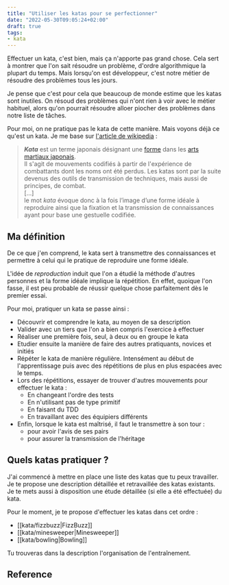 ```yaml
---
title: "Utiliser les katas pour se perfectionner"
date: "2022-05-30T09:05:24+02:00"
draft: true
tags:
- kata
---
```


Effectuer un kata, c'est bien, mais ça n'apporte pas grand chose. Cela sert à montrer que l'on sait résoudre un problème, d'ordre algorithmique la plupart du temps. Mais lorsqu'on est développeur, c'est notre métier de résoudre des problèmes tous les jours.

Je pense que c'est pour cela que beaucoup de monde estime que les katas sont inutiles. On résoud des problèmes qui n'ont rien à voir avec le métier habituel, alors qu'on pourrait résoudre alloer piocher des problèmes dans notre liste de tâches.

Pour moi, on ne pratique pas le kata de cette manière. Mais voyons déjà ce qu'est un kata. Je me base sur [l'article de wikipedia](https://fr.wikipedia.org/wiki/Kata) : 

> _**Kata**_ est un terme japonais désignant une [forme](https://fr.wikipedia.org/wiki/Forme_(art_martial) "Forme (art martial)") dans les [arts martiaux japonais](https://fr.wikipedia.org/wiki/Arts_martiaux_japonais "Arts martiaux japonais").  
> Il s'agit de mouvements codifiés à partir de l'expérience de combattants dont les noms ont été perdus. Les katas sont par la suite devenus des outils de transmission de techniques, mais aussi de principes, de combat.  
> [...]   
> le mot _kata_ évoque donc à la fois l’image d’une forme idéale à reproduire ainsi que la fixation et la transmission de connaissances ayant pour base une gestuelle codifiée.

## Ma définition

De ce que j'en comprend, le kata sert à transmettre des connaissances et permettre à celui qui le pratique de reproduire une forme idéale.

L'idée de *reproduction* induit que l'on a étudié la méthode d'autres personnes et la forme idéale implique la répétition. En effet, quoique l'on fasse, il est peu probable de réussir quelque chose parfaitement dès le premier essai.

Pour moi, pratiquer un kata se passe ainsi : 
- Découvrir et comprendre le kata, au moyen de sa description
- Valider avec un tiers que l'on a bien compris l'exercice à effectuer
- Réaliser une première fois, seul, à deux ou en groupe le kata
- Etudier ensuite la manière de faire des autres pratiquants, novices et initiés
- Répéter le kata de manière régulière. Intensément au début de l'apprentissage puis avec des répétitions de plus en plus espacées avec le temps.
- Lors des répétitions, essayer de trouver d'autres mouvements pour effectuer le kata :
	- En changeant l'ordre des tests
	- En n'utilisant pas de type primitif
	- En faisant du TDD
	- En travaillant avec des équipiers différents
- Enfin, lorsque le kata est maîtrisé, il faut le transmettre à son tour :
	- pour avoir l'avis de ses pairs
	- pour assurer la transmission de l'héritage

## Quels katas pratiquer ?
J'ai commencé à mettre en place une liste des katas que tu peux travailler. Je te propose une description détaillée et retravaillée des katas existants. Je te mets aussi à disposition une étude détaillée (si elle a été effectuée) du kata.

Pour le moment, je te propose d'effectuer les katas dans cet ordre : 

- [[kata/fizzbuzz|FizzBuzz]]
- [[kata/minesweeper|Minesweeper]]
- [[kata/bowling|Bowling]]

Tu trouveras dans la description l'organisation de l'entraînement.


































## Reference
